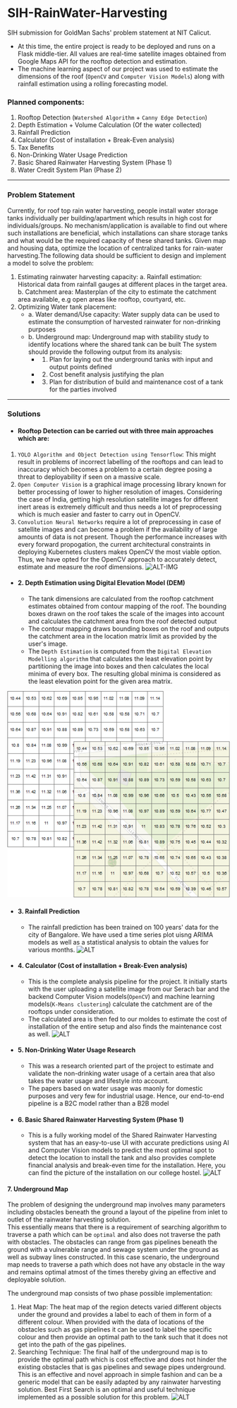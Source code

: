 # SIH-RainWater-Harvesting
SIH submission for GoldMan Sachs' problem statement at NIT Calicut. 
- At this time, the entire project is ready to be deployed and runs on a Flask middle-tier. All values are real-time satellite images obtained from Google Maps API for the rooftop detection and estimation.   
- The machine learning aspect of our project was used to estimate the dimensions of the roof (`OpenCV` and `Computer Vision Models`) along with rainfall estimation using a rolling forecasting model. 
  
### Planned components:
1. Rooftop Detection (`Watershed Algorithm` + `Canny Edge Detection`)
2. Depth Estimation + Volume Calculation (Of the water collected)
3. Rainfall Prediction
4. Calculator (Cost of installation + Break-Even analysis)
5. Tax Benefits
6. Non-Drinking Water Usage Prediction
7. Basic Shared Rainwater Harvesting System (Phase 1)
8. Water Credit System Plan (Phase 2)
---
### Problem Statement
Currently, for roof top rain water harvesting, people install water storage tanks individually per building/apartment which results in high cost for individuals/groups. No mechanism/application is available to find out where such installations are beneficial, which installations can share storage tanks and what would be the required capacity of these shared tanks. Given map and housing data, optimize the location of centralized tanks for rain-water harvesting.The following data should be sufficient to design and implement a model to solve the problem: 
1. Estimating rainwater harvesting capacity: a. Rainfall estimation: Historical data from rainfall gauges at different places in the target area. b. Catchment area: Masterplan of the city to estimate the catchment area available, e.g open areas like rooftop, courtyard, etc.  
2. Optimizing Water tank placement:  
   - a. Water demand/Use capacity: Water supply data can be used to estimate the consumption of harvested rainwater for non-drinking purposes 
   - b. Underground map: Underground map with stability study to identify locations where the shared tank can be built The system should provide the following output from its analysis: 
      - 1. Plan for laying out the underground tanks with input and output points defined 
      - 2. Cost benefit analysis justifying the plan 
      - 3. Plan for distribution of build and maintenance cost of a tank for the parties involved
 ---
 ### Solutions
- #### Rooftop Detection can be carried out with three main approaches which are:
1. `YOLO Algorithm and Object Detection using Tensorflow`: This might result in problems of incorrect labelling of the rooftops and can lead to inaccuracy which becomes a problem to a certain degree posing a threat to deployability if seen on a massive scale.
2. `Open Computer Vision` is a graphical image processing library known for better processing of lower to higher resolution of images. Considering the case of India, getting high resolution satellite images for different inert areas is extremely difficult and thus needs a lot of preprocessing which is much easier and faster to carry out in OpenCV.
3. `Convolution Neural Networks` require a lot of preprocessing in case of satellite images and can become a problem if the availability of large amounts of data is not present. Though the performance increases with every forward propogation, the current architectural constraints in deploying Kubernetes clusters makes OpenCV the most viable option.
Thus, we have opted for the OpenCV approach to accurately detect, estimate and measure the roof dimensions.
![ALT-IMG](https://github.com/Vishal-V/SIH-RainWater-Harvesting/blob/master/fig1.png)  
  
- #### 2. Depth Estimation using Digital Elevation Model (DEM)
  - The tank dimensions are calculated from the rooftop catchment estimates obtained from contour mapping of the roof. The bounding boxes drawn on the roof takes the scale of the images into account and calculates the catchment area from the roof detected output
  - The contour mapping draws bounding boxes on the roof and outputs the catchment area in the location matrix limit as provided by the user's image.
  - The `Depth Estimation` is computed from the `Digital Elevation Modelling algorithm` that calculates the least elevation point by partitioning the image into boxes and then calculates the local minima of every box. The resulting global minima is considered as the least elevation point for the given area matrix.  
    
![ALT-IMG](https://github.com/saketsaurav20/SIH-SHARED_ROOF-RAINWATER-HARVESTING/blob/master/static/images/dem.png)
 
- #### 3. Rainfall Prediction
  - The rainfall prediction has been trained on 100 years' data for the city of Bangalore. We have used a time series plot uisng ARIMA models as well as a statistical analysis to obtain the values for various months.
![ALT](https://github.com/Vishal-V/SIH-RainWater-Harvesting/blob/master/static/images/dash.png)  
- #### 4. Calculator (Cost of installation + Break-Even analysis)
  - This is the complete analysis pipeline for the project. It initially starts with the user uploading a satellite image from our Serach bar and the backend Computer Vision models(`OpenCV`) and machine learning models(`K-Means clustering`) calculate the catchment are of the rooftops under consideration.
  - The calculated area is then fed to our moldes to estimate the cost of installation of the entire setup and also finds the maintenance cost as well.
![ALT](https://github.com/Vishal-V/SIH-RainWater-Harvesting/blob/master/static/images/calc.png)  
- #### 5. Non-Drinking Water Usage Research
    - This was a research oriented part of the project to estimate and validate the non-drinking water usage of a certain area that also takes the water usage and lifestyle into account.
    - The papers based on water usage was maonly for domestic purposes and very few for industrial usage. Hence, our end-to-end pipeline is a B2C model rather than a B2B model
  
- #### 6. Basic Shared Rainwater Harvesting System (Phase 1)
  - This is a fully working model of the Shared Rainwater Harvesting system that has an easy-to-use UI with accurate predictions using AI and Computer Vision models to predict the most optimal spot to detect the location to install the tank and also provides complete financial analysis and break-even time for the installation. Here, you can find the picture of the installation on our college hostel.
![ALT](https://github.com/Vishal-V/SIH-RainWater-Harvesting/blob/master/static/images/point.png)
#### 7. Underground Map
  
  The problem of designing the underground map involves many parameters including obstacles beneath the ground a layout of the pipeline from inlet to outlet of the rainwater harvesting solution.  
  This essentially means that there is a requirement of searching algorithm to traverse a path which can be `optimal` and also does not traverse the path with obstacles. The obstacles can range from gas pipelines beneath the ground with a vulnerable range and sewage system under the ground as well as subway lines constructed. In this case scenario, the underground map needs to traverse a path which does not have any obstacle in the way and remains optimal atmost of the times thereby giving an effective and deployable solution.
    
The underground map consists of two phase possible implementation:
 1. Heat Map: The heat map of the region detects varied different objects under the ground and provides a label to each of them in form of a different colour. When provided with the data of locations of the obstacles such as gas pipelines it can be used to label the specific colour and then provide an optimal path to the tank such that it does not get into the path of the gas pipelines.
 2. Searching Technique: The final half of the underground map is to provide the optimal path which is cost effective and does not hinder the existing obstacles that is gas pipelines and sewage pipes underground. This is an effective and novel approach in simple fashion and can be a generic model that can be easily adapted by any rainwater harvesting solution. Best First Search is an optimal and useful technique implemented as a possible solution for this problem.
 ![ALT](https://github.com/Vishal-V/SIH-RainWater-Harvesting/blob/master/undeground_map.gif)

